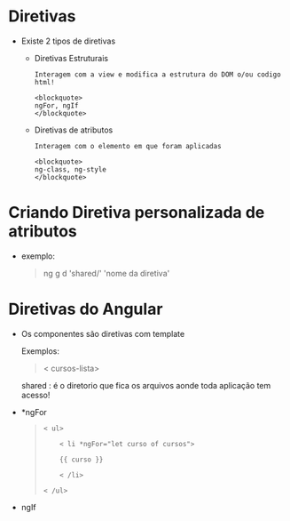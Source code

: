 
# Diretivas

- Existe 2 tipos de diretivas 

  - Diretivas Estruturais

        Interagem com a view e modifica a estrutura do DOM o/ou codigo html! 

        <blockquote>
        ngFor, ngIf
        </blockquote>

  - Diretivas de atributos

        Interagem com o elemento em que foram aplicadas

        <blockquote>
        ng-class, ng-style
        </blockquote>

# Criando Diretiva personalizada de atributos

-   exemplo: 

    <blockquote>
    ng g d 'shared/' 'nome da diretiva'
    </blockquote>

# Diretivas do Angular

-   Os componentes são diretivas com template

    Exemplos:
    <blockquote>
    < cursos-lista></ cursos-lista>
    </blockquote>

    shared : é o diretorio que fica os arquivos aonde toda aplicação tem acesso!

-   *ngFor

    <blockquote>

        < ul>

            < li *ngFor="let curso of cursos">

            {{ curso }}

            < /li>

        < /ul>
    
    </blockquote> 





- ngIf

    <!--TODO-->